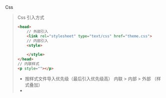 Css

> Css 引入方式
>
> ~~~html
> <head>
>     // 外部引入
>     <link rel="stylesheet" type="text/css" href="theme.css">
>     // 内部引入
>     <style>
>      
>     </style>
> </head>
> // 内联样式
> <p style=""></p>
> ~~~
>
> - 按样式文件导入优先级（最后引入优先级高） 内联 > 内部 > 外部  （样式叠加）
> - 
